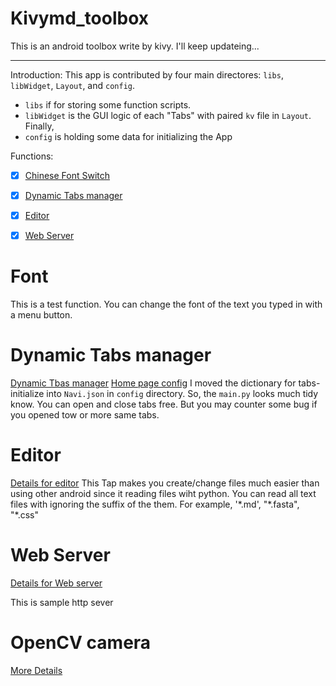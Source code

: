 # Kivymd_toolbox
This is an android toolbox write by kivy. I'll keep updateing...

---

Introduction:
This app is contributed by four main directores: `libs`, `libWidget`, `Layout`, and `config`.
- `libs` if for storing some function scripts.
- `libWidget` is the GUI logic of each "Tabs" with paired `kv` file in `Layout`. Finally,
- `config` is holding some data for initializing the App

Functions:
- [x] [Chinese Font Switch](#user-content-font)
- [x] [Dynamic Tabs manager](#user-content-dynamic-tabs-manager)
- [x] [Editor](#user-content-editor)
- [x] [Web Server](#user-content-web-server)



# Font

This is a test function. You can change the font of the text you typed in with a menu button.

# Dynamic Tabs manager

[Dynamic Tbas manager](https://karobben.github.io/2021/05/07/Python/kivy-inaction-tb-4/)
[Home page config](https://karobben.github.io/2021/05/08/Python/kivy-inaction-tb-6/)
I moved the dictionary for tabs-initialize into `Navi.json` in `config` directory. So, the `main.py` looks much tidy know. You can open and close tabs free. But you may counter some bug if you opened tow or more same tabs.

# Editor

[Details for editor](https://karobben.github.io/2021/05/08/Python/kivy-inaction-tb-5/)
This Tap makes you create/change files much easier than using other android since it reading files wiht python. You can read all text files with ignoring the suffix of the them. For example, '\*.md', "\*.fasta", "\*.css"

# Web Server

[Details for Web server](https://karobben.github.io/2021/05/10/Python/kivy-inaction-tb-7/)

This is sample http sever  

# OpenCV camera

[More Details](https://karobben.github.io/2021/05/15/Python/kivy-inaction-tb-8/)
